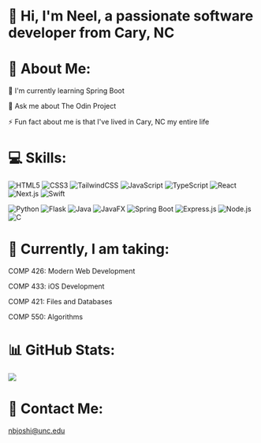 # 👋 Hi, I'm Neel, a passionate software developer from Cary, NC

# 💫 About Me:
🌱 I'm currently learning Spring Boot

💬 Ask me about The Odin Project

⚡ Fun fact about me is that I've lived in Cary, NC my entire life

# 💻 Skills:
![HTML5](https://img.shields.io/badge/html5-%23E34F26.svg?style=for-the-badge&logo=html5&logoColor=white) 
![CSS3](https://img.shields.io/badge/css3-%231572B6.svg?style=for-the-badge&logo=css3&logoColor=white) 
![TailwindCSS](https://img.shields.io/badge/tailwindcss-%231572B6.svg?style=for-the-badge&logo=tailwindcss&logoColor=white) 
![JavaScript](https://img.shields.io/badge/javascript-%23323330.svg?style=for-the-badge&logo=javascript&logoColor=%23F7DF1E) 
![TypeScript](https://img.shields.io/badge/typescript-%23323330.svg?style=for-the-badge&logo=typescript&logoColor=white) 
![React](https://img.shields.io/badge/react-%23323330.svg?style=for-the-badge&logo=react&logoColor=%2361DAFB)
![Next.js](https://img.shields.io/badge/next.js-%23323330.svg?style=for-the-badge&logo=next.js&logoColor=white) 
![Swift](https://img.shields.io/badge/swift-%23E34F26.svg?style=for-the-badge&logo=swift&logoColor=white) 

![Python](https://img.shields.io/badge/python-3670A0?style=for-the-badge&logo=python&logoColor=ffdd54) 
![Flask](https://img.shields.io/badge/Flask-%2300599C.svg?style=for-the-badge&logo=Flask&logoColor=white)
![Java](https://img.shields.io/badge/java-%23ED8B00.svg?style=for-the-badge&logo=openjdk&logoColor=white) 
![JavaFX](https://img.shields.io/badge/javafx-%23FF0000.svg?style=for-the-badge&logo=javafx&logoColor=white) 
![Spring Boot](https://img.shields.io/badge/springboot-%B9FF66.svg?style=for-the-badge&logo=springboot&logoColor=white) 
![Express.js](https://img.shields.io/badge/express-%23323330.svg?style=for-the-badge&logo=express&logoColor=white) 
![Node.js](https://img.shields.io/badge/node.js-%23323330.svg?style=for-the-badge&logo=node.js&logoColor=white) 
![C](https://img.shields.io/badge/c-%2300599C.svg?style=for-the-badge&logo=c&logoColor=white)

# 📝 Currently, I am taking:
COMP 426: Modern Web Development

COMP 433: iOS Development

COMP 421: Files and Databases

COMP 550: Algorithms

# 📊 GitHub Stats:
![](https://github-readme-stats.vercel.app/api/top-langs/?username=nbjoshi&theme=tokyonight&hide_border=false&include_all_commits=false&count_private=false&layout=compact)

# 📧 Contact Me:
nbjoshi@unc.edu
<!-- Proudly created with GPRM ( https://gprm.itsvg.in ) -->
